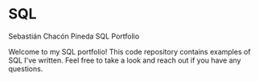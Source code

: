 # SQL
Sebastián Chacón Pineda SQL Portfolio

Welcome to my SQL portfolio! This code repository contains examples of SQL I've written. Feel free to take a look and reach out if you have any questions.
